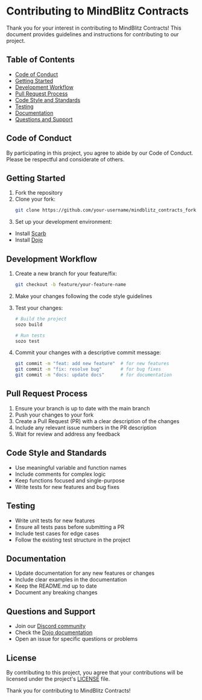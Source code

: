 # Contributing to MindBlitz Contracts

Thank you for your interest in contributing to MindBlitz Contracts! This document provides guidelines and instructions for contributing to our project.

## Table of Contents

- [Code of Conduct](#code-of-conduct)
- [Getting Started](#getting-started)
- [Development Workflow](#development-workflow)
- [Pull Request Process](#pull-request-process)
- [Code Style and Standards](#code-style-and-standards)
- [Testing](#testing)
- [Documentation](#documentation)
- [Questions and Support](#questions-and-support)

## Code of Conduct

By participating in this project, you agree to abide by our Code of Conduct. Please be respectful and considerate of others.

## Getting Started

1. Fork the repository
2. Clone your fork:
   ```bash
   git clone https://github.com/your-username/mindblitz_contracts_fork.git
   ```
3. Set up your development environment:

- Install [Scarb](https://docs.swmansion.com/scarb/download)
- Install [Dojo](https://dojoengine.org/docs/getting-started/installation)

## Development Workflow

1. Create a new branch for your feature/fix:

   ```bash
   git checkout -b feature/your-feature-name
   ```

2. Make your changes following the code style guidelines

3. Test your changes:

   ```bash
   # Build the project
   sozo build

   # Run tests
   sozo test
   ```

4. Commit your changes with a descriptive commit message:
   ```bash
   git commit -m "feat: add new feature"  # for new features
   git commit -m "fix: resolve bug"       # for bug fixes
   git commit -m "docs: update docs"      # for documentation
   ```

## Pull Request Process

1. Ensure your branch is up to date with the main branch
2. Push your changes to your fork
3. Create a Pull Request (PR) with a clear description of the changes
4. Include any relevant issue numbers in the PR description
5. Wait for review and address any feedback

## Code Style and Standards

- Use meaningful variable and function names
- Include comments for complex logic
- Keep functions focused and single-purpose
- Write tests for new features and bug fixes

## Testing

- Write unit tests for new features
- Ensure all tests pass before submitting a PR
- Include test cases for edge cases
- Follow the existing test structure in the project

## Documentation

- Update documentation for any new features or changes
- Include clear examples in the documentation
- Keep the README.md up to date
- Document any breaking changes

## Questions and Support

- Join our [Discord community]()
- Check the [Dojo documentation](https://www.dojoengine.org)
- Open an issue for specific questions or problems

## License

By contributing to this project, you agree that your contributions will be licensed under the project's [LICENSE](LICENSE) file.

Thank you for contributing to MindBlitz Contracts!
